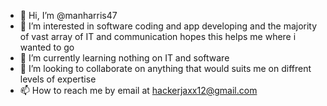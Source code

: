 - 👋 Hi, I’m @manharris47
- 👀 I’m interested in software coding and app developing and the majority of vast array of IT and communication hopes this helps me where i wanted to go
- 🌱 I’m currently learning nothing on IT and software
- 💞️ I’m looking to collaborate on anything that would suits me on diffrent levels of expertise
- 📫 How to reach me by email at hackerjaxx12@gmail.com

<!---
manharris47/manharris47 is a ✨ special ✨ repository because its `README.md` (this file) appears on your GitHub profile.
You can click the Preview link to take a look at your changes.
--->
